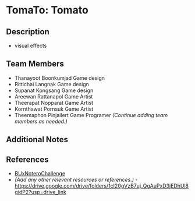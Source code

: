 # **TomaTo**: Tomato

## **Description**
- visual effects

## **Team Members**
- Thanayoot Boonkumjad Game design
- Rittichai Langnak Game design
- Supanat Kongsang Game design
- Areewan Rattanapol Game Artist
- Theerapat Nopparat Game Artist
- Kornthawat Pornsuk Game Artist
- Theemaphon Pinjailert Game Programer
*(Continue adding team members as needed.)*

## **Additional Notes**
## **References**
- [BUxNoteroChallenge](https://github.com/notero-edtech/BUxNoteroChallenge)
- *(Add any other relevant resources or references.)*
-https://drive.google.com/drive/folders/1cI20gVzB7uj_QgAuPxD3jEDhUl8gidP2?usp=drive_link
